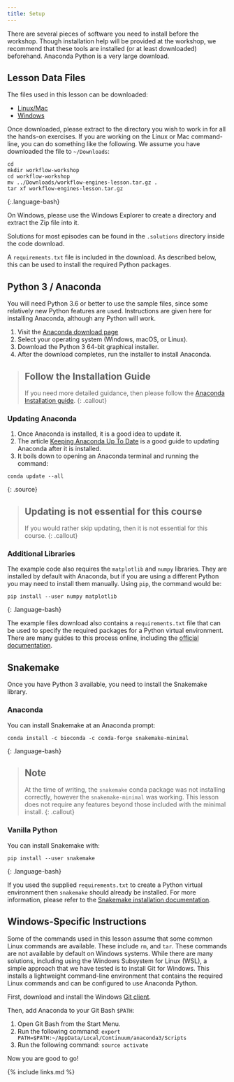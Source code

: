 ```yaml
---
title: Setup
---
```


There are several pieces of software you need to install before the workshop.
Though installation help will be provided at the workshop, we recommend that
these tools are installed (or at least downloaded) beforehand. Anaconda
Python is a very large download.

## Lesson Data Files

The files used in this lesson can be downloaded:

* [Linux/Mac](files/workflow-engines-lesson.tar.gz)
* [Windows](files/workflow-engines-lesson.zip)

Once downloaded, please extract to the directory you wish to work in for all the
hands-on exercises. If you are working on the Linux or Mac command-line, you can
do something like the following. We assume you have downloaded the file to
`~/Downloads`:

~~~
cd
mkdir workflow-workshop
cd workflow-workshop
mv ../Downloads/workflow-engines-lesson.tar.gz .
tar xf workflow-engines-lesson.tar.gz
~~~
{:.language-bash}

On Windows, please use the Windows Explorer to create a directory and extract
the Zip file into it.

Solutions for most episodes can be found in the `.solutions` directory inside
the code download.

A `requirements.txt` file is included in the download. As described below,
this can be used to install the required Python packages.

## Python 3 / Anaconda

You will need Python 3.6 or better to use the sample files, since some
relatively new Python features are used. Instructions are given here for
installing Anaconda, although any Python will work.

1. Visit the [Anaconda download page][anaconda]
2. Select your operating system (Windows, macOS, or Linux).
3. Download the Python 3 64-bit graphical installer.
4. After the download completes, run the installer to install Anaconda.

> ## Follow the Installation Guide
>
> If you need more detailed guidance, then please follow the [Anaconda
> Installation guide][anaconda-installation].
{: .callout}

### Updating Anaconda

1. Once Anaconda is installed, it is a good idea to update it.
2. The article [Keeping Anaconda Up To Date][anaconda-update] is a good guide to
   updating Anaconda after it is installed.
3. It boils down to opening an Anaconda terminal and running the command:

~~~
conda update --all
~~~
{: .source}

> ## Updating is not essential for this course
>
> If you would rather skip updating, then it is not essential for this course.
{: .callout}

### Additional Libraries

The example code also requires the `matplotlib` and `numpy` libraries. They
are installed by default with Anaconda, but if you are using a different
Python you may need to install them manually. Using `pip`, the command would
be:

~~~
pip install --user numpy matplotlib
~~~
{: .language-bash}

The example files download also contains a `requirements.txt` file that can
be used to specify the required packages for a Python virtual environment.
There are many guides to this process online, including the [official
documentation](https://docs.python.org/3/tutorial/venv.html).

## Snakemake

Once you have Python 3 available, you need to install the Snakemake library.

### Anaconda

You can install Snakemake at an Anaconda prompt:

~~~
conda install -c bioconda -c conda-forge snakemake-minimal
~~~
{: .language-bash}

> ## Note
> At the time of writing, the `snakemake` conda package was not installing correctly,
> however the `snakemake-minimal` was working. This lesson does not require any
> features beyond those included with the minimal install.
{: .callout}

### Vanilla Python

You can install Snakemake with:

~~~
pip install --user snakemake
~~~
{: .language-bash}

If you used the supplied `requirements.txt` to create a Python virtual
environment then `snakemake` should already be installed. For more
information, please refer to the [Snakemake installation
documentation](https://snakemake.readthedocs.io/en/stable/getting_started/installation.html).

## Windows-Specific Instructions

Some of the commands used in this lesson assume that some common Linux
commands are available. These include `rm`, and `tar`. These commands are not
available by default on Windows systems. While there are many solutions,
including using the Windows Subsystem for Linux (WSL), a simple approach that
we have tested is to install Git for Windows. This installs a lightweight
command-line environment that contains the required Linux commands and can be
configured to use Anaconda Python.

First, download and install the Windows [Git client][git-win].

Then, add Anaconda to your Git Bash `$PATH`:

1. Open Git Bash from the Start Menu.
2. Run the following command: `export
PATH=$PATH:~/AppData/Local/Continuum/anaconda3/Scripts`
3. Run the following
command: `source activate`

Now you are good to go!

{% include links.md %}

[anaconda]: https://www.anaconda.com/distribution/
[anaconda-installation]: https://docs.anaconda.com/anaconda/install/
[anaconda-update]: https://www.anaconda.com/keeping-anaconda-date/
[git-win]: https://git-scm.com/download/win
